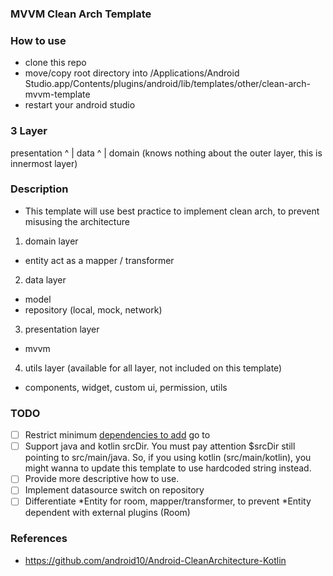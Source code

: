 ### MVVM Clean Arch Template

### How to use
- clone this repo
- move/copy root directory into /Applications/Android Studio.app/Contents/plugins/android/lib/templates/other/clean-arch-mvvm-template
- restart your android studio

### 3 Layer
presentation
    ^
    |
  data
    ^
    |
  domain (knows nothing about the outer layer, this is innermost layer)
  

### Description
- This template will use best practice to implement clean arch, to prevent misusing the architecture
1. domain layer
- entity act as a mapper / transformer
2. data layer
- model
- repository (local, mock, network)
3. presentation layer 
- mvvm
4. utils layer (available for all layer, not included on this template)
- components, widget, custom ui, permission, utils

### TODO
- [ ] Restrict minimum [dependencies to add](https://www.i-programmer.info/professional-programmer/resources-and-tools/6845-android-adt-template-format-document.html) go to *<dependency>* 
- [ ] Support java and kotlin srcDir. You must pay attention $srcDir still pointing to src/main/java. So, if you using kotlin (src/main/kotlin), you might wanna to update this template to use hardcoded string instead.
- [ ] Provide more descriptive how to use.
- [ ] Implement datasource switch on repository
- [ ] Differentiate *Entity for room, mapper/transformer, to prevent *Entity dependent with external plugins (Room)
     
### References
- https://github.com/android10/Android-CleanArchitecture-Kotlin
